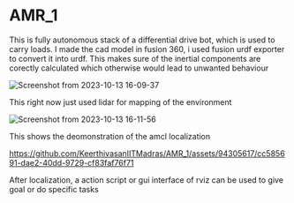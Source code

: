 # AMR_1
<p>This is fully autonomous stack of a differential drive bot, which is used to carry loads. I made the cad model in fusion 360, i used fusion urdf exporter to convert it into urdf. This makes sure of the inertial components are corectly calculated which otherwise would lead to unwanted behaviour</p>

![Screenshot from 2023-10-13 16-09-37](https://github.com/KeerthivasanIITMadras/AMR_1/assets/94305617/a0f6713f-e3c3-4ec8-9301-7a83d82f255e)

<p>This right now just used lidar for mapping of the environment</p>

![Screenshot from 2023-10-13 16-11-56](https://github.com/KeerthivasanIITMadras/AMR_1/assets/94305617/a1fecbf3-f95d-4187-9d49-6239a8b0073d)
<p>This shows the deomonstration of the amcl localization </p>

https://github.com/KeerthivasanIITMadras/AMR_1/assets/94305617/cc585691-dae2-40dd-9729-cf83faf76f71

<p>After localization, a action script or gui interface of rviz can be used to give goal or do specific tasks</p>
